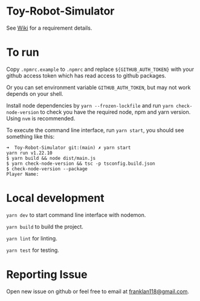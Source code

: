 # Toy-Robot-Simulator

See [Wiki](https://github.com/tlan16/Toy-Robot-Simulator/wiki) for a requirement details.

# To run

Copy `.npmrc.example` to `.npmrc` and replace `${GITHUB_AUTH_TOKEN}` with your github access token which has read access to github packages.

Or you can set environment variable `GITHUB_AUTH_TOKEN`, but may not work depends on your shell.

Install node dependencies by `yarn --frozen-lockfile` and run `yarn check-node-version` to check you have the required node, npm and yarn version. Using `nvm` is recommended.

To execute the command line interface, run `yarn start`, you should see something like this:
```shell script
➜  Toy-Robot-Simulator git:(main) ✗ yarn start
yarn run v1.22.10
$ yarn build && node dist/main.js
$ yarn check-node-version && tsc -p tsconfig.build.json
$ check-node-version --package
Player Name:
```

# Local development

`yarn dev` to start command line interface with nodemon.

`yarn build` to build the project.

`yarn lint` for linting.

`yarn test` for testing.

# Reporting Issue

Open new issue on github or feel free to email at [franklan118@gmail.com](mailto:franklan118@gmail.com).

